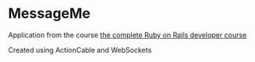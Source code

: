 # MessageMe

Application from the course [the complete Ruby on Rails developer course](https://www.udemy.com/course/the-complete-ruby-on-rails-developer-course)

Created using ActionCable and WebSockets